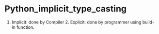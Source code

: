 # Python_implicit_type_casting
1. Implicit: done by Compiler     2. Explicit: done by programmer using build-in function.
